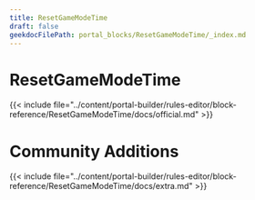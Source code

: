 ```yaml
---
title: ResetGameModeTime
draft: false
geekdocFilePath: portal_blocks/ResetGameModeTime/_index.md
---
```

# ResetGameModeTime
{{< include file="../content/portal-builder/rules-editor/block-reference/ResetGameModeTime/docs/official.md" >}}

# Community Additions

{{< include file="../content/portal-builder/rules-editor/block-reference/ResetGameModeTime/docs/extra.md" >}}